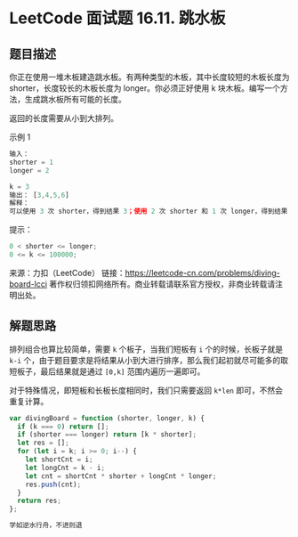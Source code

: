 # LeetCode 面试题 16.11. 跳水板

## 题目描述

你正在使用一堆木板建造跳水板。有两种类型的木板，其中长度较短的木板长度为 shorter，长度较长的木板长度为 longer。你必须正好使用 k 块木板。编写一个方法，生成跳水板所有可能的长度。

返回的长度需要从小到大排列。

示例 1

```javascript
输入：
shorter = 1
longer = 2

k = 3
输出： [3,4,5,6]
解释：
可以使用 3 次 shorter，得到结果 3；使用 2 次 shorter 和 1 次 longer，得到结果 4 。以此类推，得到最终结果。
```

提示：

```javascript
0 < shorter <= longer;
0 <= k <= 100000;
```

来源：力扣（LeetCode）
链接：https://leetcode-cn.com/problems/diving-board-lcci
著作权归领扣网络所有。商业转载请联系官方授权，非商业转载请注明出处。

## 解题思路

排列组合也算比较简单，需要 `k` 个板子，当我们短板有 `i` 个的时候，长板子就是 `k-i` 个，由于题目要求是将结果从小到大进行排序，那么我们起初就尽可能多的取短板子，最后结果就是通过 `[0,k]` 范围内遍历一遍即可。

对于特殊情况，即短板和长板长度相同时，我们只需要返回 `k*len` 即可，不然会重复计算。

```javascript
var divingBoard = function (shorter, longer, k) {
  if (k === 0) return [];
  if (shorter === longer) return [k * shorter];
  let res = [];
  for (let i = k; i >= 0; i--) {
    let shortCnt = i;
    let longCnt = k - i;
    let cnt = shortCnt * shorter + longCnt * longer;
    res.push(cnt);
  }
  return res;
};
```

```javascript
学如逆水行舟，不进则退
```
